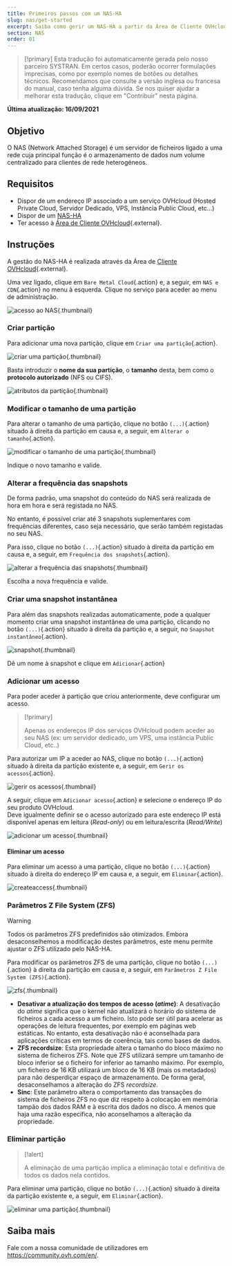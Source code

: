 ```yaml
---
title: Primeiros passos com um NAS-HA
slug: nas/get-started
excerpt: Saiba como gerir um NAS-HA a partir da Área de Cliente OVHcloud
section: NAS
order: 01
---
```


> [!primary]
> Esta tradução foi automaticamente gerada pelo nosso parceiro SYSTRAN. Em certos casos, poderão ocorrer formulações imprecisas, como por exemplo nomes de botões ou detalhes técnicos. Recomendamos que consulte a versão inglesa ou francesa do manual, caso tenha alguma dúvida. Se nos quiser ajudar a melhorar esta tradução, clique em "Contribuir" nesta página.
>

**Última atualização: 16/09/2021**

## Objetivo

O NAS (Network Attached Storage) é um servidor de ficheiros ligado a uma rede cuja principal função é o armazenamento de dados num volume centralizado para clientes de rede heterogéneos.

## Requisitos

- Dispor de um endereço IP associado a um serviço OVHcloud (Hosted Private Cloud, Servidor Dedicado, VPS, Instância Public Cloud, etc...)
- Dispor de um [NAS-HA](https://www.ovh.pt/nas/)
- Ter acesso à [Área de Cliente OVHcloud](https://www.ovh.com/auth/?action=gotomanager&from=https://www.ovh.pt/&ovhSubsidiary=pt){.external}.

## Instruções

A gestão do NAS-HA é realizada através da Área de [Cliente OVHcloud](https://www.ovh.com/auth/?action=gotomanager&from=https://www.ovh.pt/&ovhSubsidiary=pt){.external}.

Uma vez ligado, clique em `Bare Metal Cloud`{.action} e, a seguir, em `NAS e CDN`{.action} no menu à esquerda. Clique no serviço para aceder ao menu de administração.

![acesso ao NAS](images/nas2021-01.png){.thumbnail}

### Criar partição

Para adicionar uma nova partição, clique em `Criar uma partição`{.action}.

![criar uma partição](images/nas2021-02.png){.thumbnail}

Basta introduzir o **nome da sua partição**, o **tamanho** desta, bem como o **protocolo autorizado** (NFS ou CIFS).

![atributos da partição](images/nas2021-03.png){.thumbnail}

### Modificar o tamanho de uma partição

Para alterar o tamanho de uma partição, clique no botão `(...)`{.action} situado à direita da partição em causa e, a seguir, em `Alterar o tamanho`{.action}.

![modificar o tamanho de uma partição](images/nas2021-04.png){.thumbnail}

Indique o novo tamanho e valide.

### Alterar a frequência das snapshots

De forma padrão, uma snapshot do conteúdo do NAS será realizada de hora em hora e será registada no NAS.

No entanto, é possível criar até 3 snapshots suplementares com frequências diferentes, caso seja necessário, que serão também registadas no seu NAS.

Para isso, clique no botão `(...)`{.action} situado à direita da partição em causa e, a seguir, em `Frequência dos snapshots`{.action}.

![alterar a frequência das snapshots](images/nas2021-05.png){.thumbnail}

Escolha a nova frequência e valide.

### Criar uma snapshot instantânea

Para além das snapshots realizadas automaticamente, pode a qualquer momento criar uma snapshot instantânea de uma partição, clicando no botão `(...)`{.action} situado à direita da partição e, a seguir, no `Snapshot instantâneo`{.action}.

![snapshot](images/nas2021-10.png){.thumbnail}

Dê um nome à snapshot e clique em `Adicionar`{.action}

### Adicionar um acesso

Para poder aceder à partição que criou anteriormente, deve configurar um acesso.

> [!primary]
>
> Apenas os endereços IP dos serviços OVHcloud podem aceder ao seu NAS (ex: um servidor dedicado, um VPS, uma instância Public Cloud, etc..)
>

Para autorizar um IP a aceder ao NAS, clique no botão `(...)`{.action} situado à direita da partição existente e, a seguir, em `Gerir os acessos`{.action}.

![gerir os acessos](images/nas2021-06.png){.thumbnail}

A seguir, clique em `Adicionar acesso`{.action} e selecione o endereço IP do seu produto OVHcloud.
<br>Deve igualmente definir se o acesso autorizado para este endereço IP está disponível apenas em leitura (*Read-only*) ou em leitura/escrita (*Read/Write*)

![adicionar um acesso](images/nas2021-07.png){.thumbnail}

#### Eliminar um acesso

Para eliminar um acesso a uma partição, clique no botão `(...)`{.action} situado à direita do endereço IP em causa e, a seguir, em `Eliminar`{.action}.

![createaccess](images/nas2021-09.png){.thumbnail}

### Parâmetros Z File System (ZFS)

> [!warning]
>
> Todos os parâmetros ZFS predefinidos são otimizados. Embora desaconselhemos a modificação destes parâmetros, este menu permite ajustar o ZFS utilizado pelo NAS-HA.
>

Para modificar os parâmetros ZFS de uma partição, clique no botão `(...)`{.action} à direita da partição em causa e, a seguir, em `Parâmetros Z File System (ZFS)`{.action}.

![zfs](images/nas2021-13.png){.thumbnail}

- **Desativar a atualização dos tempos de acesso (*atime*)**: A desativação do *atime* significa que o kernel não atualizará o horário do sistema de ficheiros a cada acesso a um ficheiro. Isto pode ser útil para acelerar as operações de leitura frequentes, por exemplo em páginas web estáticas. No entanto, esta desativação não é aconselhada para aplicações críticas em termos de coerência, tais como bases de dados.
- **ZFS recordsize**: Esta propriedade altera o tamanho do bloco máximo no sistema de ficheiros ZFS. Note que ZFS utilizará sempre um tamanho de bloco inferior se o ficheiro for inferior ao tamanho máximo. Por exemplo, um ficheiro de 16 KB utilizará um bloco de 16 KB (mais os metadados) para não desperdiçar espaço de armazenamento. De forma geral, desaconselhamos a alteração do ZFS *recordsize*.
- **Sinc**: Este parâmetro altera o comportamento das transações do sistema de ficheiros ZFS no que diz respeito à colocação em memória tampão dos dados RAM e à escrita dos dados no disco. A menos que haja uma razão específica, não aconselhamos a alteração da propriedade.

### Eliminar partição

> [!alert]
>
> A eliminação de uma partição implica a eliminação total e definitiva de todos os dados nela contidos.
>

Para eliminar uma partição, clique no botão `(...)`{.action} situado à direita da partição existente e, a seguir, em `Eliminar`{.action}.

![eliminar uma partição](images/nas2021-08.png){.thumbnail}

## Saiba mais

Fale com a nossa comunidade de utilizadores em <https://community.ovh.com/en/>.
